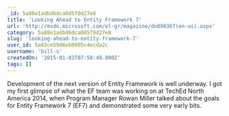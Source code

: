 ```yaml
---
_id: 5a88e1adbd6dca0d5f0d27e8
title: 'Looking Ahead to Entity Framework 7'
url: 'http://msdn.microsoft.com/el-gr/magazine/dn890367(en-us).aspx'
category: 5a88e1adbd6dca0d5f0d27e8
slug: 'looking-ahead-to-entity-framework-7'
user_id: 5a83ce59d6eb0005c4ecda2c
username: 'bill-s'
createdOn: '2015-01-03T07:58:49.000Z'
tags: []
---
```


Development of the next version of Entity Framework is well underway. I got my first glimpse of what the EF team was working on at TechEd North America 2014, when Program Manager Rowan Miller talked about the goals for Entity Framework 7 (EF7) and demonstrated some very early bits.
